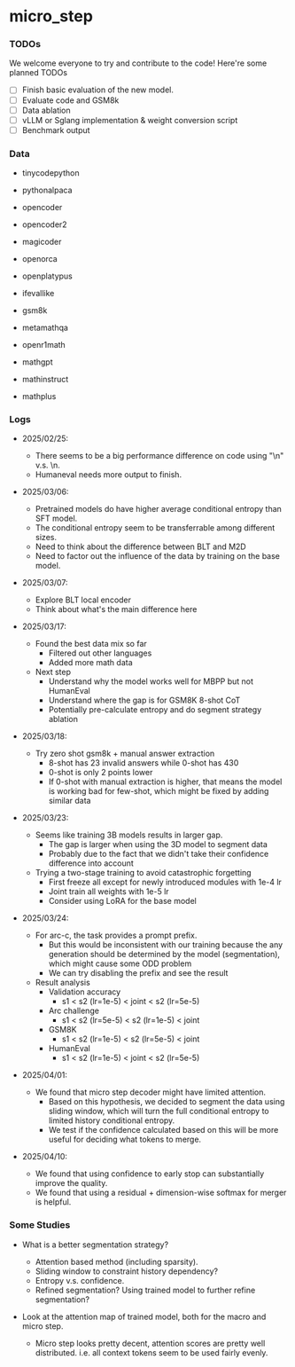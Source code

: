 # micro_step

### TODOs
We welcome everyone to try and contribute to the code! Here're some planned TODOs
- [ ] Finish basic evaluation of the new model. 
- [ ] Evaluate code and GSM8k
- [ ] Data ablation
- [ ] vLLM or Sglang implementation & weight conversion script
- [ ] Benchmark output

### Data
* tinycodepython
* pythonalpaca
* opencoder
* opencoder2
* magicoder

* openorca
* openplatypus
* ifevallike
* gsm8k

* metamathqa
* openr1math
* mathgpt
* mathinstruct
* mathplus

### Logs
- 2025/02/25: 
    * There seems to be a big performance difference on code using "\n" v.s. \n. 
    * Humaneval needs more output to finish. 

- 2025/03/06:
    * Pretrained models do have higher average conditional entropy than SFT model. 
    * The conditional entropy seem to be transferrable among different sizes. 
    * Need to think about the difference between BLT and M2D
    * Need to factor out the influence of the data by training on the base model. 

- 2025/03/07:
    * Explore BLT local encoder
    * Think about what's the main difference here

- 2025/03/17:
    * Found the best data mix so far
        - Filtered out other languages
        - Added more math data
    * Next step
        - Understand why the model works well for MBPP but not HumanEval
        - Understand where the gap is for GSM8K 8-shot CoT
        - Potentially pre-calculate entropy and do segment strategy ablation
- 2025/03/18:
    * Try zero shot gsm8k + manual answer extraction
        - 8-shot has 23 invalid answers while 0-shot has 430
        - 0-shot is only 2 points lower
        - If 0-shot with manual extraction is higher, that means the model is working bad for few-shot, which might be fixed by adding similar data
- 2025/03/23:
    * Seems like training 3B models results in larger gap.
        - The gap is larger when using the 3D model to segment data
        - Probably due to the fact that we didn't take their confidence difference into account
    * Trying a two-stage training to avoid catastrophic forgetting
        - First freeze all except for newly introduced modules with 1e-4 lr
        - Joint train all weights with 1e-5 lr
        - Consider using LoRA for the base model
- 2025/03/24:
    * For arc-c, the task provides a prompt prefix.
        - But this would be inconsistent with our training because the any generation should be determined by the model (segmentation), which might cause some ODD problem
        - We can try disabling the prefix and see the result
    * Result analysis
        - Validation accuracy
            * s1 < s2 (lr=1e-5) < joint < s2 (lr=5e-5)
        - Arc challenge
            * s1 < s2 (lr=5e-5) < s2 (lr=1e-5) < joint
        - GSM8K
            * s1 < s2 (lr=1e-5) < s2 (lr=5e-5) < joint
        - HumanEval
            * s1 < s2 (lr=1e-5) < joint < s2 (lr=5e-5)
- 2025/04/01:
    * We found that micro step decoder might have limited attention. 
        - Based on this hypothesis, we decided to segment the data using sliding window, which will turn the full conditional entropy to limited history conditional entropy. 
        - We test if the confidence calculated based on this will be more useful for deciding what tokens to merge. 
- 2025/04/10:
    * We found that using confidence to early stop can substantially improve the quality. 
    * We found that using a residual + dimension-wise softmax for merger is helpful.

### Some Studies

- What is a better segmentation strategy? 
    * Attention based method (including sparsity). 
    * Sliding window to constraint history dependency?
    * Entropy v.s. confidence. 
    * Refined segmentation? Using trained model to further refine segmentation?

- Look at the attention map of trained model, both for the macro and micro step. 
    * Micro step looks pretty decent, attention scores are pretty well distributed. i.e. all context tokens seem to be used fairly evenly. 
